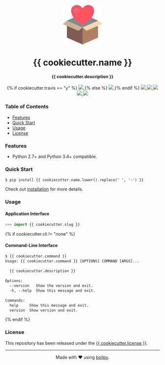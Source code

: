<div align="center">
  <img src=".github/assets/logo.png" height="128">
  <h1>
      {{ cookiecutter.name }}
  </h1>
  <h4>{{ cookiecutter.description }}</h4>
</div>

<p align="center">{% if cookiecutter.travis == "y" %}
    <a href="https://travis-ci.org/{{ cookiecutter.repo_service_username }}/{{ cookiecutter.repo_service_reponame }}">
      <img src="https://img.shields.io/travis/{{ cookiecutter.repo_service_username }}/{{ cookiecutter.repo_service_reponame }}.svg?style=flat-square">
    </a>{% else %}
    <a href='https://github.com/{{ cookiecutter.repo_service_username }}/{{ cookiecutter.repo_service_reponame }}//actions?query=workflow:"Continuous Integration"'>
      <img src="https://img.shields.io/github/workflow/status/{{ cookiecutter.repo_service_username }}/{{ cookiecutter.repo_service_reponame }}/Continuous Integration?style=flat-square">
    </a>{% endif %}
    <a href="https://coveralls.io/github/{{ cookiecutter.repo_service_username }}/{{ cookiecutter.repo_service_reponame }}">
      <img src="https://img.shields.io/coveralls/github/{{ cookiecutter.repo_service_username }}/{{ cookiecutter.repo_service_reponame }}.svg?style=flat-square">
    </a>
    <a href="https://pypi.org/project/{{ cookiecutter.name.lower().replace(' ', '-') }}/">
      <img src="https://img.shields.io/pypi/v/{{ cookiecutter.name.lower().replace(' ', '-') }}.svg?style=flat-square">
    </a>
    <a href="https://pypi.org/project/{{ cookiecutter.name.lower().replace(' ', '-') }}/">
      <img src="https://img.shields.io/pypi/l/{{ cookiecutter.name.lower().replace(' ', '-') }}.svg?style=flat-square">
    </a>
    <a href="https://pypi.org/project/{{ cookiecutter.name.lower().replace(' ', '-') }}/">
		  <img src="https://img.shields.io/pypi/pyversions/{{ cookiecutter.name.lower().replace(' ', '-') }}.svg?style=flat-square">
	  </a>
    <a href="https://git.io/boilpy">
      <img src="https://img.shields.io/badge/made%20with-boilpy-red.svg?style=flat-square">
    </a>
</p>

### Table of Contents
* [Features](#features)
* [Quick Start](#quick-start)
* [Usage](#usage)
* [License](#license)

### Features
* Python 2.7+ and Python 3.4+ compatible.

### Quick Start

```shell
$ pip install {{ cookiecutter.name.lower().replace(' ', '-') }}
```

Check out [installation](docs/source/installation.md) for more details.

### Usage

#### Application Interface

```python
>>> import {{ cookiecutter.slug }}
```

{% if cookiecutter.cli != "none" %}
#### Command-Line Interface

```console
$ {{ cookiecutter.command }}
Usage: {{ cookiecutter.command }} [OPTIONS] COMMAND [ARGS]...

  {{ cookiecutter.description }}

Options:
  --version   Show the version and exit.
  -h, --help  Show this message and exit.

Commands:
  help     Show this message and exit.
  version  Show version and exit.
```
{% endif %}

### License

This repository has been released under the [{{ cookiecutter.license }}](LICENSE).

---

<div align="center">
  Made with ❤️ using <a href="https://git.io/boilpy">boilpy</a>.
</div>